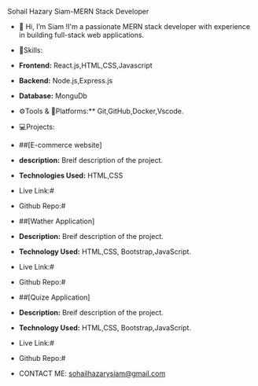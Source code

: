 Sohail Hazary Siam-MERN Stack Developer
- 👋 Hi, I’m Siam !I'm a passionate MERN stack developer with experience in building full-stack web applications.
- 🚀Skills:
- **Frontend:**
  React.js,HTML,CSS,Javascript
- **Backend:**
   Node.js,Express.js
- **Database:**
   MonguDb
- ⚙️Tools & 🗼Platforms:**
 Git,GitHub,Docker,Vscode.
- 💻Projects:
- ##[E-commerce website]
- **description:**
  Breif description of the project.
- **Technologies Used:**
HTML,CSS
- Live Link:#
- Github Repo:#
- ##[Wather Application]
- **Description:**
  Breif description of the project.
- **Technology Used:**
  HTML,CSS, Bootstrap,JavaScript.
- Live Link:#
- Github Repo:#
- ##[Quize Application]
- **Description:**
  Breif description of the project.
- **Technology Used:**
  HTML,CSS, Bootstrap,JavaScript.
- Live Link:#
- Github Repo:#

- CONTACT ME:
sohailhazarysiam@gmail.com

